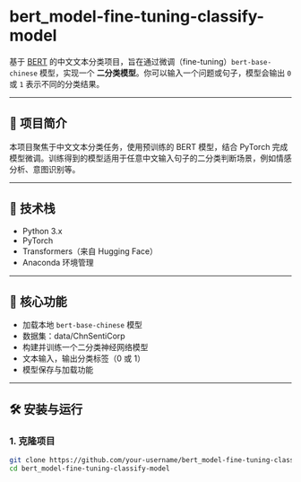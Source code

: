 # bert_model-fine-tuning-classify-model

基于 [BERT](https://huggingface.co/bert-base-chinese) 的中文文本分类项目，旨在通过微调（fine-tuning）`bert-base-chinese` 模型，实现一个 **二分类模型**。你可以输入一个问题或句子，模型会输出 `0` 或 `1` 表示不同的分类结果。

---

## 📌 项目简介

本项目聚焦于中文文本分类任务，使用预训练的 BERT 模型，结合 PyTorch 完成模型微调。训练得到的模型适用于任意中文输入句子的二分类判断场景，例如情感分析、意图识别等。

---

## 🔧 技术栈

- Python 3.x
- PyTorch
- Transformers（来自 Hugging Face）
- Anaconda 环境管理

---

## 🚀 核心功能

- 加载本地 `bert-base-chinese` 模型
- 数据集：data/ChnSentiCorp
- 构建并训练一个二分类神经网络模型
- 文本输入，输出分类标签（0 或 1）
- 模型保存与加载功能

---

## 🛠️ 安装与运行

### 1. 克隆项目

```bash
git clone https://github.com/your-username/bert_model-fine-tuning-classify-model.git
cd bert_model-fine-tuning-classify-model
